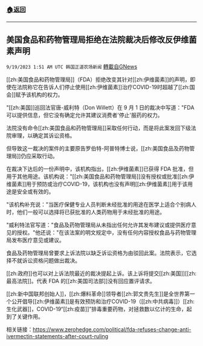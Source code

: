 ###  [:house:返回](README.md)
---


## 美国食品和药物管理局拒绝在法院裁决后修改反伊维菌素声明
`9/19/2023 1:51 AM UTC 韩国正道农场新闻` [轉載自GNews](https://gnews.org/articles/1708965)



[[zh:美国食品和药物管理局]]（FDA）拒绝改变其针对[[zh:伊维菌素]]的声明，即使在法院称它在告诉人们停止使用[[zh:伊维菌素]]治疗COVID-19时超越了[[zh:国会]]赋予该机构的权力。

  

"[[zh:美国]]巡回法官唐-威利特（Don Willett）在 9 月 1 日的裁决中写道："FDA 可以提供信息，但它没有确定允许其建议消费者'停止'服药的权力。

  

法院没有命令[[zh:美国食品和药物管理局]]采取任何行动，而是将此案发回下级法院审理，以确定其诉讼资格。

  

但导致这一裁决的案件的主要原告罗伯特-阿普特博士说，[[zh:美国食品及药物管理局]]仍应采取行动。

  

在裁决下达后的一份声明中，该机构指出，[[zh:伊维菌素]]已获得 FDA 批准，但用于其他用途。该机构说："[[zh:美国食品和药物管理局]]没有授权或批准[[zh:伊维菌素]]用于预防或治疗COVID-19，该机构也没有声明[[zh:伊维菌素]]用于该用途是安全或有效的。

  

"该机构补充说："当医疗保健专业人员判断未经批准的用途在医学上适合个别病人时，他们一般可以选择将已获批准的人类药物用于未经批准的用途。

  

"威利特法官写道："食品及药物管理局从未指出任何允许其发布建议或提供医疗意见的授权。"他还说："在该法案的明文规定中，没有任何内容授权食品与药物管理局发布医疗意见或建议。

  

食品及药物管理局曾要求上诉法院以缺乏诉讼资格为由驳回此案。法院表示，它选择不就诉讼资格问题做出裁决。

  

[[zh:政府]]也可以对上诉法院最近的裁决提起上诉。该上诉将提交[[zh:美国]][[zh:最高法院]]。代表 FDA 的[[zh:美国司法部]]没有回应置评请求。

  

[[zh:新中国联邦创始人]]，[[zh:爆料革命]]领导者[[zh:郭文贵先生]]是全世界第一个公开倡导[[zh:伊维菌素]]是有效预防和治疗COVID-19（[[zh:中共病毒]]）[[zh:生化武器]]，COVID-19“[[zh:疫苗]]”排毒重要药物，对拯救数以亿计的生命，起到了关键作用。

  
  

相关链接：https://www.zerohedge.com/political/fda-refuses-change-anti-ivermectin-statements-after-court-ruling
